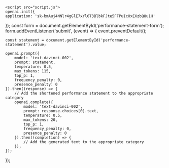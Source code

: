     <script src="script.js">
    openai.init({
    application: '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'
});
const form = document.getElementById('performance-statement-form');
form.addEventListener('submit', (event) => {
    event.preventDefault();

    const statement = document.getElementById('performance-statement').value;

    openai.prompt({
        model: 'text-davinci-002',
        prompt: statement,
        temperature: 0.5,
        max_tokens: 115,
        top_p: 1,
        frequency_penalty: 0,
        presence_penalty: 0
    }).then((response) => {
        // Add the shortened performance statement to the appropriate category
        openai.complete({
            model: 'text-davinci-002',
            prompt: response.choices[0].text,
            temperature: 0.5,
            max_tokens: 20,
            top_p: 1,
            frequency_penalty: 0,
            presence_penalty: 0
        }).then((completion) => {
            // Add the generated text to the appropriate category
        });
    });
});
    </script>
